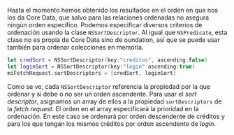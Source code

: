 
Hasta el momento hemos obtenido los resultados en el orden en que nos los da Core Data, que salvo para las relaciones ordenadas no asegura ningún orden específico. Podemos especificar diversos criterios de ordenación usando la clase `NSSortDescriptor`. Al igual que `NSPredicate`, esta clase no es propia de Core Data sino de oundation, así que se puede usar también para ordenar colecciones en memoria.

```swift
let credSort = NSSortDescriptor(key:"creditos", ascending:false)
let loginSort = NSSortDescriptor(key:"login" ascending:true)
miFetchRequest.sortDescriptors = [credSort, loginSort]
```

Como se ve, cada `NSSortDescriptor` referencia la propiedad por la que ordenar y si debe o no ser un orden ascendente. Para usar el *sort descriptor*, asignamos un array de ellos a la propiedad `sortDescriptors` de la *fetch request*.  El orden en el array especificará la prioridad en la ordenación. En este caso se ordenará por orden descendente de créditos y para los que tengan los mismos créditos por orden ascendente de *login*. 